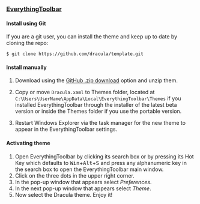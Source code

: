 ### [EverythingToolbar](https://github.com/stnkl/EverythingToolbar)

#### Install using Git

If you are a git user, you can install the theme and keep up to date by cloning the repo:

    $ git clone https://github.com/dracula/template.git

#### Install manually

1. Download using the [GitHub .zip download](https://github.com/dracula/template/archive/master.zip) option and unzip them.

2. Copy or move `Dracula.xaml` to Themes folder, located at `C:\Users\UserName\AppData\Local\EverythingToolbar\Themes` if you installed EverythingToolbar through the installer of the latest beta version or inside the Themes folder if you use the portable version.

3. Restart Windows Explorer via the task manager for the new theme to appear in the EverythingToolbar settings.

#### Activating theme

1. Open EverythingToolbar by clicking its search box or by pressing its Hot Key which defaults to <kbd>Win</kbd>+<kbd>Alt</kbd>+<kbd>S</kbd> and press any alphanumeric key in the search box to open the EverythingToolbar main window.
2. Click on the three dots in the upper right corner.
3. In the pop-up window that appears select *Preferences*.
4. In the next pop-up window that appears select *Theme*.
5. Now select the Dracula theme. Enjoy it!
